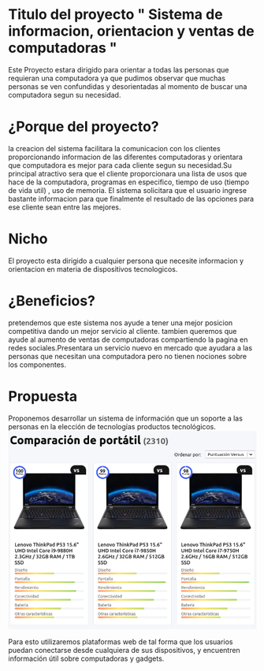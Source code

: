 # Titulo del proyecto " Sistema de informacion, orientacion y ventas de computadoras "

Este Proyecto estara dirigido para orientar a todas las personas que requieran una computadora 
ya que pudimos observar que muchas personas se ven confundidas y desorientadas al momento de buscar una computadora segun su necesidad. 

# ¿Porque del proyecto?
la creacion del sistema facilitara la comunicacion con los clientes proporcionando informacion de las diferentes computadoras y orientara que computadora es mejor para cada cliente segun su necesidad.Su principal atractivo sera que el cliente proporcionara una lista de usos que hace de la computadora, programas en especifico, tiempo de uso (tiempo de vida util) , uso de memoria. El sistema solicitara que el usuario ingrese bastante informacion para que finalmente el 
resultado de las opciones para ese cliente sean entre las mejores. 

# Nicho
El proyecto esta dirigido a cualquier persona que necesite informacion y orientacion en materia de dispositivos tecnologicos.

# ¿Beneficios?
pretendemos que este sistema nos ayude a tener una mejor posicion competitiva dando un mejor servicio al cliente.
tambien queremos que ayude al aumento de ventas de computadoras compartiendo la pagina en redes sociales.Presentara un servicio nuevo en mercado que ayudara a las personas que necesitan una computadora pero no tienen nociones sobre los componentes.

# Propuesta
Proponemos desarrollar un sistema de información que un soporte a las personas en la elección de tecnologías productos tecnológicos. 
![](ejemplo.png)

Para esto utilizaremos plataformas web de tal forma que los usuarios puedan conectarse desde cualquiera de sus dispositivos, y encuentren información útil sobre computadoras y gadgets. 


